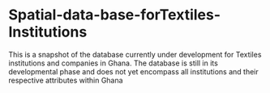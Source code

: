 # Spatial-data-base-forTextiles-Institutions
This is a snapshot of the database currently under development for Textiles institutions and companies in Ghana. The database is still in its developmental phase and does not yet encompass all institutions and their respective attributes within Ghana
